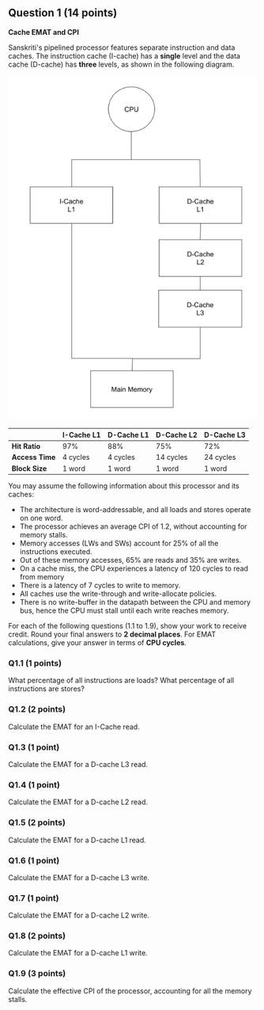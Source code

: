 ## Question 1 (14 points)
**Cache EMAT and CPI**

Sanskriti's pipelined processor features separate instruction and data caches.
The instruction cache (I-cache) has a **single** level and the data cache
(D-cache) has **three** levels, as shown in the following diagram.

![image](img/1.png)

|                 | I-Cache L1 | D-Cache L1 | D-Cache L2 | D-Cache L3 |
|-----------------|------------|------------|------------|------------|
| **Hit Ratio**   | 97%        | 88%        | 75%        | 72%        |
| **Access Time** | 4 cycles   | 4 cycles   | 14 cycles  | 24 cycles  |
| **Block Size**  | 1 word     | 1 word     | 1 word     | 1 word         |

You may assume the following information about this processor and its caches:

* The architecture is word-addressable, and all loads and stores operate on one
  word.
* The processor achieves an average CPI of 1.2, without accounting for memory
  stalls.
* Memory accesses (LWs and SWs) account for 25% of all the instructions
  executed.
* Out of these memory accesses, 65% are reads and 35% are writes.
* On a cache miss, the CPU experiences a latency of 120 cycles to read from
  memory
* There is a latency of 7 cycles to write to memory.
* All caches use the write-through and write-allocate policies.
* There is no write-buffer in the datapath between the CPU and memory bus, hence
  the CPU must stall until each write reaches memory.

For each of the following questions (1.1 to 1.9), show your work to receive
credit. Round your final answers to **2 decimal places**. For EMAT
calculations, give your answer in terms of **CPU cycles**.

### Q1.1 (1 points)
What percentage of all instructions are loads? What percentage of all
instructions are stores?

### Q1.2 (2 points)
Calculate the EMAT for an I-Cache read.

### Q1.3 (1 point)
Calculate the EMAT for a D-cache L3 read.

### Q1.4 (1 point)
Calculate the EMAT for a D-cache L2 read.

### Q1.5 (2 points)
Calculate the EMAT for a D-cache L1 read.

### Q1.6 (1 point)
Calculate the EMAT for a D-cache L3 write.

### Q1.7 (1 point)
Calculate the EMAT for a D-cache L2 write.

### Q1.8 (2 points)
Calculate the EMAT for a D-cache L1 write.

### Q1.9 (3 points)
Calculate the effective CPI of the processor, accounting for all the memory
stalls.

